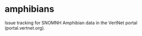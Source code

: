 amphibians
==========

Issue tracking for SNOMNH Amphibian data in the VertNet portal (portal.vertnet.org).
